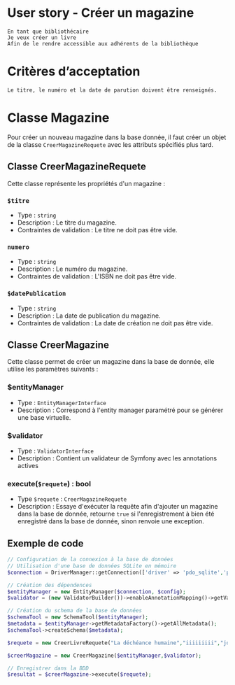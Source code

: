 # User story - Créer un magazine

```
En tant que bibliothécaire
Je veux créer un livre
Afin de le rendre accessible aux adhérents de la bibliothèque
```
# Critères d’acceptation

```
Le titre, le numéro et la date de parution doivent être renseignés.
```


# Classe Magazine

Pour créer un nouveau magazine dans la base donnée, il faut créer un objet de la classe `CreerMagazineRequete` avec les
attributs spécifiés plus tard.

## Classe CreerMagazineRequete

Cette classe représente les propriétés d'un magazine :

### `$titre`

- Type : `string`
- Description : Le titre du magazine.
- Contraintes de validation : Le titre ne doit pas être vide.

### `numero`

- Type : `string`
- Description : Le numéro du magazine.
- Contraintes de validation : L'ISBN ne doit pas être vide.

### `$datePublication`

- Type : `string`
- Description : La date de publication du magazine.
- Contraintes de validation : La date de création ne doit pas être vide.

## Classe CreerMagazine

Cette classe permet de créer un magazine dans la base de donnée, elle utilise les paramètres suivants :

### $entityManager

- Type : `EntityManagerInterface`
- Description : Correspond à l'entity manager paramétré pour se générer une base virtuelle.

### $validator

- Type : `ValidatorInterface`
- Description : Contient un validateur de Symfony avec les annotations actives

### execute(`$requete`) : bool

- Type `$requete` : `CreerMagazineRequete`
- Description : Essaye d'exécuter la requête afin d'ajouter un magazine dans la base de donnée, retourne `true` si
  l'enregistrement à bien été enregistré dans la base de donnée, sinon renvoie une exception.

## Exemple de code

```php
// Configuration de la connexion à la base de données
// Utilisation d'une base de données SQLite en mémoire
$connection = DriverManager::getConnection(['driver' => 'pdo_sqlite','path' => ':memory:'], $config);

// Création des dépendences
$entityManager = new EntityManager($connection, $config);
$validator = (new ValidatorBuilder())->enableAnnotationMapping()->getValidator();

// Création du schema de la base de données
$schemaTool = new SchemaTool($entityManager);
$metadata = $entityManager->getMetadataFactory()->getAllMetadata();
$schemaTool->createSchema($metadata);

$requete = new CreerLivreRequete("La déchéance humaine","iiiiiiiii","johndoe",50);

$creerMagazine = new CreerMagazine($entityManager,$validator);

// Enregistrer dans la BDD
$resultat = $creerMagazine->execute($requete);
```
